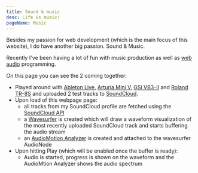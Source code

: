 ```yaml
---
title: Sound & music
desc: Life is music!
pageName: Music
---
```


Besides my passion for web development (which is the main focus of this website), I do have another big passion. Sound & Music.

Recently I've been having a lot of fun with music production as well as [web audio](https://webaudio.github.io/web-audio-api/#introductory) programming.

On this page you can see the 2 coming together:

* Played around with [Ableton Live](https://www.ableton.com/en/live/), [Arturia Mini V](https://www.arturia.com/products/analog-classics/mini-v/overview), [GSi VB3-II](https://www.genuinesoundware.com/?a=showproduct&b=44) and [Roland TR-8S](https://www.roland.com/global/products/tr-8s/) and uploaded 2 test tracks to [SoundCloud](https://soundcloud.com/woutervernaillen).
* Upon load of this webpage page:
  * all tracks from my SoundCloud profile are fetched using the [SoundCloud API](https://developers.soundcloud.com/docs/api/reference)
  * a [Wavesurfer](https://wavesurfer-js.org/) is created which will draw a waveform visualization of the most recently uploaded SoundCloud track and starts buffering the audio stream
  * an [AudioMotion Analyzer](https://audiomotion.dev/) is created and attached to the wavesurfer AudioNode
* Upon hitting Play (which will be enabled once the buffer is ready):
  * Audio is started, progress is shown on the waveform and the AudioMtion Analyzer shows the audio spectrum
